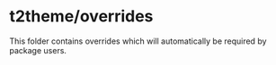 # t2theme/overrides

This folder contains overrides which will automatically be required by package users.
